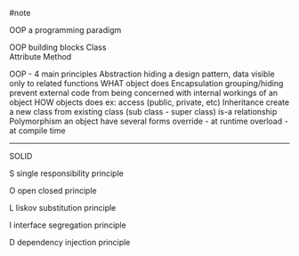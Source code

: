 #note

OOP
a programming paradigm

OOP building blocks
    Class   
    Attribute
    Method

OOP - 4 main principles
    Abstraction
        hiding
        a design pattern, data visible only to related functions
        WHAT object does
    Encapsulation
        grouping/hiding
        prevent external code from being concerned with internal workings of an object
        HOW objects does
        ex: access (public, private, etc)
    Inheritance
        create a new class from existing class (sub class - super class)
        is-a relationship
    Polymorphism
        an object have several forms
        override - at runtime
        overload - at compile time


------

SOLID

S
single responsibility principle

O
open closed principle

L
liskov substitution principle

I
interface segregation principle

D
dependency injection principle




